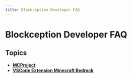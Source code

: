```yaml
---
title: Blockception Developer FAQ
---
```


# Blockception Developer FAQ

## Topics

- **[MCProject](./mcproject/index.md)**
- **[VSCode Extension Minecraft Bedrock](./vscode-extension-mcbe/index.md)**

